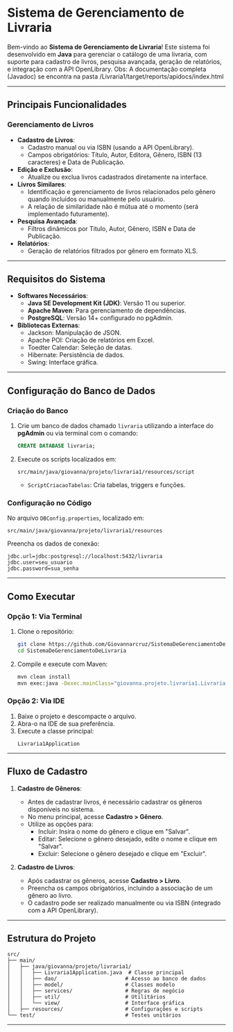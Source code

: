 # **Sistema de Gerenciamento de Livraria**

Bem-vindo ao **Sistema de Gerenciamento de Livraria**! Este sistema foi desenvolvido em **Java** para gerenciar o catálogo de uma livraria, com suporte para cadastro de livros, pesquisa avançada, geração de relatórios, e integração com a API OpenLibrary.
Obs: A documentação completa (Javadoc) se encontra na pasta /Livraria1/target/reports/apidocs/index.html

---

## **Principais Funcionalidades**

### **Gerenciamento de Livros**
- **Cadastro de Livros**:
  - Cadastro manual ou via ISBN (usando a API OpenLibrary).
  - Campos obrigatórios: Título, Autor, Editora, Gênero, ISBN (13 caracteres) e Data de Publicação.
- **Edição e Exclusão**:
  - Atualize ou exclua livros cadastrados diretamente na interface.
- **Livros Similares**:
  - Identificação e gerenciamento de livros relacionados pelo gênero quando incluídos ou manualmente pelo usuário.
  - A relação de similaridade não é mútua até o momento (será implementado futuramente).
- **Pesquisa Avançada**:
  - Filtros dinâmicos por Título, Autor, Gênero, ISBN e Data de Publicação.
- **Relatórios**:
  - Geração de relatórios filtrados por gênero em formato XLS.

---

## **Requisitos do Sistema**
- **Softwares Necessários**:
  - **Java SE Development Kit (JDK)**: Versão 11 ou superior.
  - **Apache Maven**: Para gerenciamento de dependências.
  - **PostgreSQL**: Versão 14+ configurado no pgAdmin.
- **Bibliotecas Externas**:
  - Jackson: Manipulação de JSON.
  - Apache POI: Criação de relatórios em Excel.
  - Toedter Calendar: Seleção de datas.
  - Hibernate: Persistência de dados.
  - Swing: Interface gráfica.

---

## **Configuração do Banco de Dados**

### **Criação do Banco**
1. Crie um banco de dados chamado `livraria` utilizando a interface do **pgAdmin** ou via terminal com o comando:
   ```sql
   CREATE DATABASE livraria;
   ```
2. Execute os scripts localizados em:
   ```
   src/main/java/giovanna/projeto/livraria1/resources/script
   ```
   - `ScriptCriacaoTabelas`: Cria tabelas, triggers e funções.

### **Configuração no Código**
No arquivo `DBConfig.properties`, localizado em:
```
src/main/java/giovanna/projeto/livraria1/resources
```
Preencha os dados de conexão:
```properties
jdbc.url=jdbc:postgresql://localhost:5432/livraria
jdbc.user=seu_usuario
jdbc.password=sua_senha
```

---

## **Como Executar**

### **Opção 1: Via Terminal**
1. Clone o repositório:
   ```bash
   git clone https://github.com/Giovannarcruz/SistemaDeGerenciamentoDeLivraria.git
   cd SistemaDeGerenciamentoDeLivraria
   ```
2. Compile e execute com Maven:
   ```bash
   mvn clean install
   mvn exec:java -Dexec.mainClass="giovanna.projeto.livraria1.Livraria1Application"
   ```

### **Opção 2: Via IDE**
1. Baixe o projeto e descompacte o arquivo.
2. Abra-o na IDE de sua preferência.
3. Execute a classe principal:
   ```
   Livraria1Application
   ```

---

## **Fluxo de Cadastro**

1. **Cadastro de Gêneros**:
   - Antes de cadastrar livros, é necessário cadastrar os gêneros disponíveis no sistema.
   - No menu principal, acesse **Cadastro > Gênero**.
   - Utilize as opções para:
     - Incluir: Insira o nome do gênero e clique em "Salvar".
     - Editar: Selecione o gênero desejado, edite o nome e clique em "Salvar".
     - Excluir: Selecione o gênero desejado e clique em "Excluir".

2. **Cadastro de Livros**:
   - Após cadastrar os gêneros, acesse **Cadastro > Livro**.
   - Preencha os campos obrigatórios, incluindo a associação de um gênero ao livro.
   - O cadastro pode ser realizado manualmente ou via ISBN (integrado com a API OpenLibrary).

---

## **Estrutura do Projeto**

```
src/
├── main/
│   ├── java/giovanna/projeto/livraria1/
│   │   ├── Livraria1Application.java  # Classe principal
│   │   ├── dao/                      # Acesso ao banco de dados
│   │   ├── model/                    # Classes modelo
│   │   ├── services/                 # Regras de negócio
│   │   ├── util/                     # Utilitários
│   │   └── view/                     # Interface gráfica
│   ├── resources/                    # Configurações e scripts
└── test/                             # Testes unitários
```

---
